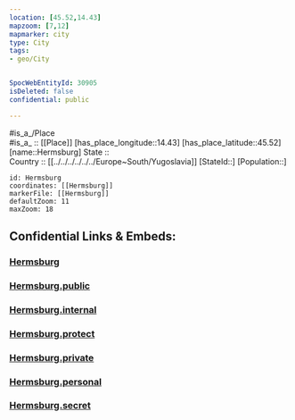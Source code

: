 ```yaml
---
location: [45.52,14.43] 
mapzoom: [7,12] 
mapmarker: city 
type: City
tags:
- geo/City


SpocWebEntityId: 30905
isDeleted: false
confidential: public

---
```

#is_a_/Place  
#is_a_ :: [[Place]] 
[has_place_longitude::14.43] 
[has_place_latitude::45.52] 
[name::Hermsburg] 
State ::  
Country :: [[../../../../../../Europe~South/Yugoslavia]] 
[StateId::] 
[Population::] 



```leaflet
id: Hermsburg
coordinates: [[Hermsburg]] 
markerFile: [[Hermsburg]] 
defaultZoom: 11 
maxZoom: 18
```


## Confidential Links & Embeds: 

### [Hermsburg](/_Standards/Earth/Continent/Europe/Europe~Central/Slovenia/Regions~Slovenia/Primorsko-notranjska/counties~Primorsko-notranjska/Ilirska_Bistrica/City/Hermsburg.md) 

### [Hermsburg.public](/_public/Earth/Continent/Europe/Europe~Central/Slovenia/Regions~Slovenia/Primorsko-notranjska/counties~Primorsko-notranjska/Ilirska_Bistrica/City/Hermsburg.public.md) 

### [Hermsburg.internal](/_internal/Earth/Continent/Europe/Europe~Central/Slovenia/Regions~Slovenia/Primorsko-notranjska/counties~Primorsko-notranjska/Ilirska_Bistrica/City/Hermsburg.internal.md) 

### [Hermsburg.protect](/_protect/Earth/Continent/Europe/Europe~Central/Slovenia/Regions~Slovenia/Primorsko-notranjska/counties~Primorsko-notranjska/Ilirska_Bistrica/City/Hermsburg.protect.md) 

### [Hermsburg.private](/_private/Earth/Continent/Europe/Europe~Central/Slovenia/Regions~Slovenia/Primorsko-notranjska/counties~Primorsko-notranjska/Ilirska_Bistrica/City/Hermsburg.private.md) 

### [Hermsburg.personal](/_personal/Earth/Continent/Europe/Europe~Central/Slovenia/Regions~Slovenia/Primorsko-notranjska/counties~Primorsko-notranjska/Ilirska_Bistrica/City/Hermsburg.personal.md) 

### [Hermsburg.secret](/_secret/Earth/Continent/Europe/Europe~Central/Slovenia/Regions~Slovenia/Primorsko-notranjska/counties~Primorsko-notranjska/Ilirska_Bistrica/City/Hermsburg.secret.md)

